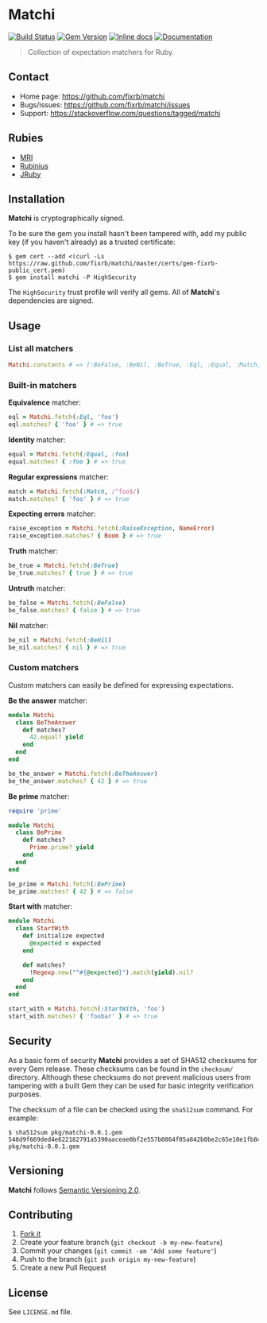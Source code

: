 # Matchi

[![Build Status](https://travis-ci.org/fixrb/matchi.svg?branch=master)][travis]
[![Gem Version](https://badge.fury.io/rb/matchi.svg)][gem]
[![Inline docs](http://inch-ci.org/github/fixrb/matchi.svg?branch=master)][inchpages]
[![Documentation](http://img.shields.io/:yard-docs-38c800.svg)][rubydoc]

> Collection of expectation matchers for Ruby.

## Contact

* Home page: https://github.com/fixrb/matchi
* Bugs/issues: https://github.com/fixrb/matchi/issues
* Support: https://stackoverflow.com/questions/tagged/matchi

## Rubies

* [MRI](https://www.ruby-lang.org/)
* [Rubinius](http://rubini.us/)
* [JRuby](http://jruby.org/)

## Installation

__Matchi__ is cryptographically signed.

To be sure the gem you install hasn't been tampered with, add my public key
(if you haven't already) as a trusted certificate:

    $ gem cert --add <(curl -Ls https://raw.github.com/fixrb/matchi/master/certs/gem-fixrb-public_cert.pem)
    $ gem install matchi -P HighSecurity

The `HighSecurity` trust profile will verify all gems.  All of __Matchi__'s
dependencies are signed.

## Usage

### List all matchers

```ruby
Matchi.constants # => [:BeFalse, :BeNil, :BeTrue, :Eql, :Equal, :Match, :RaiseException]
```

### Built-in matchers

**Equivalence** matcher:

```ruby
eql = Matchi.fetch(:Eql, 'foo')
eql.matches? { 'foo' } # => true
```

**Identity** matcher:

```ruby
equal = Matchi.fetch(:Equal, :foo)
equal.matches? { :foo } # => true
```

**Regular expressions** matcher:

```ruby
match = Matchi.fetch(:Match, /^foo$/)
match.matches? { 'foo' } # => true
```

**Expecting errors** matcher:

```ruby
raise_exception = Matchi.fetch(:RaiseException, NameError)
raise_exception.matches? { Boom } # => true
```

**Truth** matcher:

```ruby
be_true = Matchi.fetch(:BeTrue)
be_true.matches? { true } # => true
```

**Untruth** matcher:

```ruby
be_false = Matchi.fetch(:BeFalse)
be_false.matches? { false } # => true
```

**Nil** matcher:

```ruby
be_nil = Matchi.fetch(:BeNil)
be_nil.matches? { nil } # => true
```

### Custom matchers

Custom matchers can easily be defined for expressing expectations.

**Be the answer** matcher:

```ruby
module Matchi
  class BeTheAnswer
    def matches?
      42.equal? yield
    end
  end
end

be_the_answer = Matchi.fetch(:BeTheAnswer)
be_the_answer.matches? { 42 } # => true
```

**Be prime** matcher:

```ruby
require 'prime'

module Matchi
  class BePrime
    def matches?
      Prime.prime? yield
    end
  end
end

be_prime = Matchi.fetch(:BePrime)
be_prime.matches? { 42 } # => false
```

**Start with** matcher:

```ruby
module Matchi
  class StartWith
    def initialize expected
      @expected = expected
    end

    def matches?
      !Regexp.new("^#{@expected}").match(yield).nil?
    end
  end
end

start_with = Matchi.fetch(:StartWith, 'foo')
start_with.matches? { 'foobar' } # => true
```

## Security

As a basic form of security __Matchi__ provides a set of SHA512 checksums for
every Gem release.  These checksums can be found in the `checksum/` directory.
Although these checksums do not prevent malicious users from tampering with a
built Gem they can be used for basic integrity verification purposes.

The checksum of a file can be checked using the `sha512sum` command.  For
example:

    $ sha512sum pkg/matchi-0.0.1.gem
    548d9f669ded4e622182791a5390aaceae0bf2e557b0864f05a842b0be2c65e10e1fb8499f49a3b9efd0e8eaeb691351b1c670d6316ce49965a99683b1071389  pkg/matchi-0.0.1.gem

## Versioning

__Matchi__ follows [Semantic Versioning 2.0](http://semver.org/).

## Contributing

1. [Fork it](https://github.com/fixrb/matchi/fork)
2. Create your feature branch (`git checkout -b my-new-feature`)
3. Commit your changes (`git commit -am 'Add some feature'`)
4. Push to the branch (`git push origin my-new-feature`)
5. Create a new Pull Request

## License

See `LICENSE.md` file.

[gem]: https://rubygems.org/gems/matchi
[travis]: https://travis-ci.org/fixrb/matchi
[inchpages]: http://inch-ci.org/github/fixrb/matchi/
[rubydoc]: http://rubydoc.info/gems/matchi/frames
